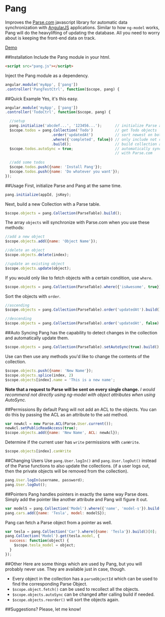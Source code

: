 # Pang
Improves the [Parse.com](http://www.parse.com) javascript library for automatic data synchronization with [AngularJS](http://www.angularjs.org) applications. Similar to how `ng-model` works, Pang will do the heavylifting of updating the database. All you need to worry about is keeping the front-end data on track.

[Demo](http://aidanwolter3.github.com/Pang)

##Installation
Include the Pang module in your html.
``` html
<script src="pang.js"></script>
```

Inject the Pang module as a dependency.
``` javascript
angular.module('myApp', ['pang'])
.controller('PangTestCtrl', function($scope, pang) {
```

##Quick Example
Yes, it's this easy.
``` javascript
angular.module('myApp', ['pang'])
.controller('TodoCtrl', function($scope, pang) {

  //setup
  pang.initialize('abcdef...', '123456...');      // initialize Parse and Pang
  $scope.todos = pang.Collection('Todo')          // get Todo objects
                     .order('updatedAt')          // sort newest on bottom
                     .where({'completed', false}) // only include not completed todos
                     .build();                    // build collection and fetch objects
  $scope.todos.autoSync = true;                   // automatically sync all objects
                                                  // with Parse.com
  
  //add some todos
  $scope.todos.push({name: 'Install Pang'});
  $scope.todos.push({name: 'Do whatever you want'});
});
```

##Usage
First, initialize Parse and Pang at the same time.
``` javascript
pang.initialize(appId, jsKey);
```

Next, build a new Collection with a Parse table.
``` javascript
$scope.objects = pang.Collection(ParseTable).build();
```
The array `objects` will synchronize with Parse.com when you use these methods:
``` javascript
//add a new object
$scope.objects.add({name: 'Object Name'});

//delete an object
$scope.objects.delete(index);

//update an existing object
$scope.objects.update(object);
```

If you would only like to fetch objects with a certain condition, use `where`.
``` javascript
$scope.objects = pang.Collection(ParseTable).where({'isAwesome', true}).build();
```

Sort the objects with `order`.
``` javascript
//ascending
$scope.objects = pang.Collection(ParseTable).order('updatedAt').build();

//descending
$scope.objects = pang.Collection(ParseTable).order('updatedAt', false).build();
```

##Auto Syncing
Pang has the capability to detect changes in the collection and automatically update them.
``` javascript
$scope.objects = pang.Collection(ParseTable).setAutoSync(true).build();
```

Use can then use any methods you'd like to change the contents of the collection.
``` javascript
$scope.objects.push({name: 'New Name'});
$scope.objects.splice(index, 2)
$scope.objects[index].name = 'This is a new name';
```

**Note that a request to Parse will be sent on every single change.**
*I would recommend not directly using ng-model with object attributes when using AutoSync.*


##Permissions
By default Pang will not add an ACL to the objects. You can do this by passing the ACL as an attribute to the `add` method.
``` javascript
var newAcl = new Parse.ACL(Parse.User.current());
newAcl.setPublicReadAccess(true);
$scope.objects.add({name: 'New Name', ACL: newAcl});
```

Determine if the current user has `write` permissions with `canWrite`.
``` javascript
$scope.objects[index].canWrite
```

##Changing Users
Use `pang.User.logIn()` and `pang.User.logOut()` instead of the Parse functions to also update the collections. (if a user logs out, then the private objects will be removed from the collection).
``` javascript
pang.User.logIn(username, password);
pang.User.logOut();
```

##Pointers
Pang handles pointers in exactly the same way Parse does. Simply add the pointer like another attribute and Pang will figure it out.
``` javascript
var modelS = pang.Collection('Model').where({'name', 'model-s'}).build()[0];
pang.cars.add({name: 'Tesla', model: modelS});
```

Pang can fetch a Parse object from a pointer as well.
``` javascript
var tesla = pang.Collection('Car').where({name: 'Tesla'}).build()[0];
pang.Collection('Model').get(tesla.model, {
  success: function(object) {
    $scope.tesla_model = object;
  }
});
```

##Other
Here are some things which are used by Pang, but you will probably never use. They are available just in case, though.

* Every object in the collection has a `parseObjectId` which can be used to find the corresponding Parse Object.
* `$scope.object.fetch()` can be used to recollect all the objects.
* `$scope.objects.autoSync` can be changed after calling build if needed.
* `$scope.objects.reorder()` will sort the objects again.


##Suggestions?
Please, let me know!
